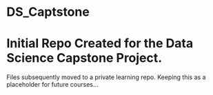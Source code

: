 # DS_Captstone

# Initial Repo Created for the Data Science Capstone Project.  

Files subsequently moved to a private learning repo.
Keeping this as a placeholder for future courses...
